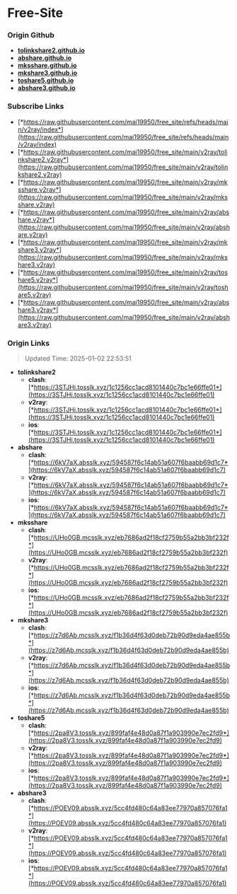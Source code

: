 # Free-Site

### Origin Github

- [**tolinkshare2.github.io**](https://github.com/tolinkshare2/tolinkshare2.github.io)
- [**abshare.github.io**](https://github.com/abshare/abshare.github.io)
- [**mksshare.github.io**](https://github.com/mksshare/mksshare.github.io)
- [**mkshare3.github.io**](https://github.com/mkshare3/mkshare3.github.io)
- [**toshare5.github.io**](https://github.com/toshare5/toshare5.github.io)
- [**abshare3.github.io**](https://github.com/abshare3/abshare3.github.io)

### Subscribe Links

- [*https://raw.githubusercontent.com/mai19950/free_site/refs/heads/main/v2ray/index*](https://raw.githubusercontent.com/mai19950/free_site/refs/heads/main/v2ray/index)
- [*https://raw.githubusercontent.com/mai19950/free_site/main/v2ray/tolinkshare2.v2ray*](https://raw.githubusercontent.com/mai19950/free_site/main/v2ray/tolinkshare2.v2ray)
- [*https://raw.githubusercontent.com/mai19950/free_site/main/v2ray/mksshare.v2ray*](https://raw.githubusercontent.com/mai19950/free_site/main/v2ray/mksshare.v2ray)
- [*https://raw.githubusercontent.com/mai19950/free_site/main/v2ray/abshare.v2ray*](https://raw.githubusercontent.com/mai19950/free_site/main/v2ray/abshare.v2ray)
- [*https://raw.githubusercontent.com/mai19950/free_site/main/v2ray/mkshare3.v2ray*](https://raw.githubusercontent.com/mai19950/free_site/main/v2ray/mkshare3.v2ray)
- [*https://raw.githubusercontent.com/mai19950/free_site/main/v2ray/toshare5.v2ray*](https://raw.githubusercontent.com/mai19950/free_site/main/v2ray/toshare5.v2ray)
- [*https://raw.githubusercontent.com/mai19950/free_site/main/v2ray/abshare3.v2ray*](https://raw.githubusercontent.com/mai19950/free_site/main/v2ray/abshare3.v2ray)

### Origin Links

> Updated Time: 2025-01-02 22:53:51

- **tolinkshare2**
  - **clash**: [*https://3STJHi.tosslk.xyz/1c1256cc1acd8101440c7bc1e66ffe01*](https://3STJHi.tosslk.xyz/1c1256cc1acd8101440c7bc1e66ffe01)
  - **v2ray**: [*https://3STJHi.tosslk.xyz/1c1256cc1acd8101440c7bc1e66ffe01*](https://3STJHi.tosslk.xyz/1c1256cc1acd8101440c7bc1e66ffe01)
  - **ios**: [*https://3STJHi.tosslk.xyz/1c1256cc1acd8101440c7bc1e66ffe01*](https://3STJHi.tosslk.xyz/1c1256cc1acd8101440c7bc1e66ffe01)
- **abshare**
  - **clash**: [*https://6kV7aX.absslk.xyz/594587f6c14ab51a607f6baabb69d1c7*](https://6kV7aX.absslk.xyz/594587f6c14ab51a607f6baabb69d1c7)
  - **v2ray**: [*https://6kV7aX.absslk.xyz/594587f6c14ab51a607f6baabb69d1c7*](https://6kV7aX.absslk.xyz/594587f6c14ab51a607f6baabb69d1c7)
  - **ios**: [*https://6kV7aX.absslk.xyz/594587f6c14ab51a607f6baabb69d1c7*](https://6kV7aX.absslk.xyz/594587f6c14ab51a607f6baabb69d1c7)
- **mksshare**
  - **clash**: [*https://UHo0GB.mcsslk.xyz/eb7686ad2f18cf2759b55a2bb3bf232f*](https://UHo0GB.mcsslk.xyz/eb7686ad2f18cf2759b55a2bb3bf232f)
  - **v2ray**: [*https://UHo0GB.mcsslk.xyz/eb7686ad2f18cf2759b55a2bb3bf232f*](https://UHo0GB.mcsslk.xyz/eb7686ad2f18cf2759b55a2bb3bf232f)
  - **ios**: [*https://UHo0GB.mcsslk.xyz/eb7686ad2f18cf2759b55a2bb3bf232f*](https://UHo0GB.mcsslk.xyz/eb7686ad2f18cf2759b55a2bb3bf232f)
- **mkshare3**
  - **clash**: [*https://z7d6Ab.mcsslk.xyz/f1b36d4f63d0deb72b90d9eda4ae855b*](https://z7d6Ab.mcsslk.xyz/f1b36d4f63d0deb72b90d9eda4ae855b)
  - **v2ray**: [*https://z7d6Ab.mcsslk.xyz/f1b36d4f63d0deb72b90d9eda4ae855b*](https://z7d6Ab.mcsslk.xyz/f1b36d4f63d0deb72b90d9eda4ae855b)
  - **ios**: [*https://z7d6Ab.mcsslk.xyz/f1b36d4f63d0deb72b90d9eda4ae855b*](https://z7d6Ab.mcsslk.xyz/f1b36d4f63d0deb72b90d9eda4ae855b)
- **toshare5**
  - **clash**: [*https://2pa8V3.tosslk.xyz/899faf4e48d0a87f1a903990e7ec2fd9*](https://2pa8V3.tosslk.xyz/899faf4e48d0a87f1a903990e7ec2fd9)
  - **v2ray**: [*https://2pa8V3.tosslk.xyz/899faf4e48d0a87f1a903990e7ec2fd9*](https://2pa8V3.tosslk.xyz/899faf4e48d0a87f1a903990e7ec2fd9)
  - **ios**: [*https://2pa8V3.tosslk.xyz/899faf4e48d0a87f1a903990e7ec2fd9*](https://2pa8V3.tosslk.xyz/899faf4e48d0a87f1a903990e7ec2fd9)
- **abshare3**
  - **clash**: [*https://POEV09.absslk.xyz/5cc4fd480c64a83ee77970a857076fa1*](https://POEV09.absslk.xyz/5cc4fd480c64a83ee77970a857076fa1)
  - **v2ray**: [*https://POEV09.absslk.xyz/5cc4fd480c64a83ee77970a857076fa1*](https://POEV09.absslk.xyz/5cc4fd480c64a83ee77970a857076fa1)
  - **ios**: [*https://POEV09.absslk.xyz/5cc4fd480c64a83ee77970a857076fa1*](https://POEV09.absslk.xyz/5cc4fd480c64a83ee77970a857076fa1)
